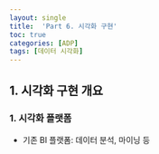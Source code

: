```yaml
---
layout: single
title:  'Part 6. 시각화 구현'
toc: true
categories: [ADP]
tags: [데이터 시각화]
---
```


## 1. 시각화 구현 개요

### 1. 시각화 플랫폼

- 기존 BI 플랫폼: 데이터 분석, 마이닝 등

## 